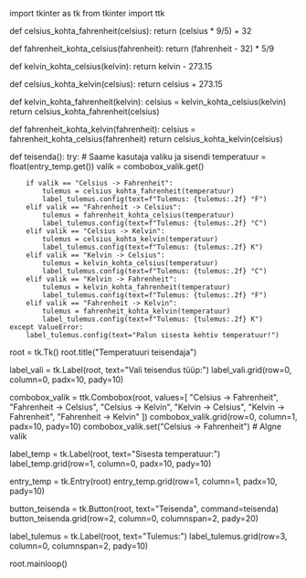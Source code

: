 import tkinter as tk
from tkinter import ttk

def celsius_kohta_fahrenheit(celsius):
    return (celsius * 9/5) + 32

def fahrenheit_kohta_celsius(fahrenheit):
    return (fahrenheit - 32) * 5/9

def kelvin_kohta_celsius(kelvin):
    return kelvin - 273.15

def celsius_kohta_kelvin(celsius):
    return celsius + 273.15

def kelvin_kohta_fahrenheit(kelvin):
    celsius = kelvin_kohta_celsius(kelvin)
    return celsius_kohta_fahrenheit(celsius)

def fahrenheit_kohta_kelvin(fahrenheit):
    celsius = fahrenheit_kohta_celsius(fahrenheit)
    return celsius_kohta_kelvin(celsius)

def teisenda():
    try:
        # Saame kasutaja valiku ja sisendi
        temperatuur = float(entry_temp.get())
        valik = combobox_valik.get()

        if valik == "Celsius -> Fahrenheit":
            tulemus = celsius_kohta_fahrenheit(temperatuur)
            label_tulemus.config(text=f"Tulemus: {tulemus:.2f} °F")
        elif valik == "Fahrenheit -> Celsius":
            tulemus = fahrenheit_kohta_celsius(temperatuur)
            label_tulemus.config(text=f"Tulemus: {tulemus:.2f} °C")
        elif valik == "Celsius -> Kelvin":
            tulemus = celsius_kohta_kelvin(temperatuur)
            label_tulemus.config(text=f"Tulemus: {tulemus:.2f} K")
        elif valik == "Kelvin -> Celsius":
            tulemus = kelvin_kohta_celsius(temperatuur)
            label_tulemus.config(text=f"Tulemus: {tulemus:.2f} °C")
        elif valik == "Kelvin -> Fahrenheit":
            tulemus = kelvin_kohta_fahrenheit(temperatuur)
            label_tulemus.config(text=f"Tulemus: {tulemus:.2f} °F")
        elif valik == "Fahrenheit -> Kelvin":
            tulemus = fahrenheit_kohta_kelvin(temperatuur)
            label_tulemus.config(text=f"Tulemus: {tulemus:.2f} K")
    except ValueError:
        label_tulemus.config(text="Palun sisesta kehtiv temperatuur!")

root = tk.Tk()
root.title("Temperatuuri teisendaja")

label_vali = tk.Label(root, text="Vali teisendus tüüp:")
label_vali.grid(row=0, column=0, padx=10, pady=10)

combobox_valik = ttk.Combobox(root, values=[
    "Celsius -> Fahrenheit", "Fahrenheit -> Celsius", 
    "Celsius -> Kelvin", "Kelvin -> Celsius", 
    "Kelvin -> Fahrenheit", "Fahrenheit -> Kelvin"
])
combobox_valik.grid(row=0, column=1, padx=10, pady=10)
combobox_valik.set("Celsius -> Fahrenheit")  # Algne valik

label_temp = tk.Label(root, text="Sisesta temperatuur:")
label_temp.grid(row=1, column=0, padx=10, pady=10)

entry_temp = tk.Entry(root)
entry_temp.grid(row=1, column=1, padx=10, pady=10)

button_teisenda = tk.Button(root, text="Teisenda", command=teisenda)
button_teisenda.grid(row=2, column=0, columnspan=2, pady=20)

label_tulemus = tk.Label(root, text="Tulemus:")
label_tulemus.grid(row=3, column=0, columnspan=2, pady=10)

root.mainloop()

